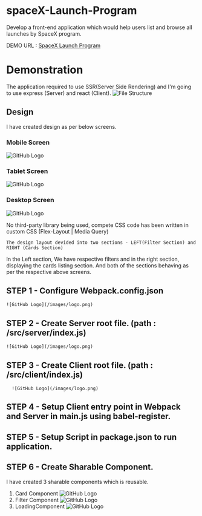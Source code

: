 # spaceX-Launch-Program
Develop a front-end application which would help users list and browse all launches by SpaceX program.


DEMO URL : [SpaceX Launch Program](https://space-launch-program-app.herokuapp.com)

# Demonstration 

  The application required to use SSR(Server Side Rendering) and I'm going to use express (Server) and react (Client).
  ![File Structure](/images/logo.png)

## Design 

I have created design as per below screens.

### Mobile Screen
![GitHub Logo](/images/logo.png)
### Tablet Screen
![GitHub Logo](/images/logo.png)
### Desktop Screen
![GitHub Logo](/images/logo.png)

No third-party library being used, compete CSS code has been written in custom CSS (Flex-Layout | Media Query) 

    The design layout devided into two sections - LEFT(Filter Section) and RIGHT (Cards Section)

In the Left section, We have respective filters and in the right section, displaying the cards listing section.
And both of the sections behaving as per the respective above screens.

  ## STEP 1 - Configure Webpack.config.json
    ![GitHub Logo](/images/logo.png)

  ## STEP 2 - Create Server root file. (path : /src/server/index.js)
    ![GitHub Logo](/images/logo.png)
  
  ## STEP 3 - Create Client root file. (path : /src/client/index.js)
      ![GitHub Logo](/images/logo.png)
      
  ## STEP 4 - Setup Client entry point in Webpack and Server in main.js using babel-register.
  
  ## STEP 5 - Setup Script in package.json to run application.
     
  ## STEP 6 -  Create Sharable Component.

  I have created 3 sharable components which is reusable.

  1. Card Component
  ![GitHub Logo](/images/logo.png)
  1. Filter Component
  ![GitHub Logo](/images/logo.png)
  1. LoadingComponent
  ![GitHub Logo](/images/logo.png)
    


  
